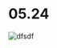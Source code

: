 # 05.24 
![dfsdf](https://user-images.githubusercontent.com/48538233/82748809-c2d18400-9ddf-11ea-9a5e-3bd3950f6ab4.png)
